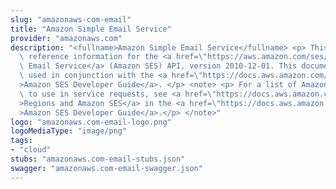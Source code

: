 ```yaml
---
slug: "amazonaws-com-email"
title: "Amazon Simple Email Service"
provider: "amazonaws.com"
description: "<fullname>Amazon Simple Email Service</fullname> <p> This document contains\
  \ reference information for the <a href=\"https://aws.amazon.com/ses/\">Amazon Simple\
  \ Email Service</a> (Amazon SES) API, version 2010-12-01. This document is best\
  \ used in conjunction with the <a href=\"https://docs.aws.amazon.com/ses/latest/DeveloperGuide/Welcome.html\"\
  >Amazon SES Developer Guide</a>. </p> <note> <p> For a list of Amazon SES endpoints\
  \ to use in service requests, see <a href=\"https://docs.aws.amazon.com/ses/latest/DeveloperGuide/regions.html\"\
  >Regions and Amazon SES</a> in the <a href=\"https://docs.aws.amazon.com/ses/latest/DeveloperGuide/Welcome.html\"\
  >Amazon SES Developer Guide</a>.</p> </note>"
logo: "amazonaws.com-email-logo.png"
logoMediaType: "image/png"
tags:
- "cloud"
stubs: "amazonaws.com-email-stubs.json"
swagger: "amazonaws.com-email-swagger.json"
---
```

